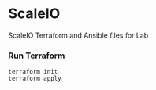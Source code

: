 # ScaleIO
ScaleIO Terraform and Ansible files for Lab

### Run Terraform
```shell
terraform init
terraform apply
```
